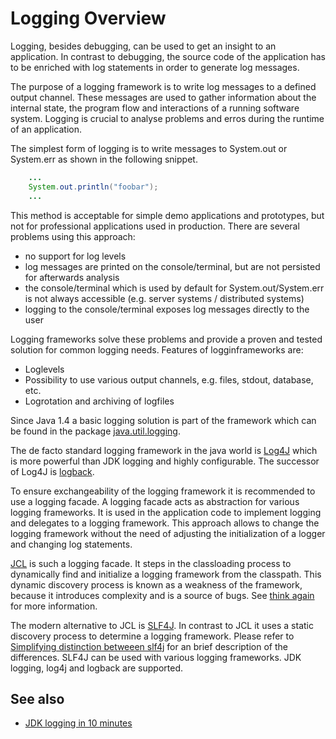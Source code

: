 # Logging Overview
Logging, besides debugging, can be used to get an insight to an application.
In contrast to debugging, the source code of the application has to be enriched with log statements in order to generate log messages.

The purpose of a logging framework is to write log messages to a defined output channel.
These messages are used to gather information about the internal state, the program flow and interactions of a running software system.
Logging is crucial to analyse problems and erros during the runtime of an application.

The simplest form of logging is to write messages to System.out or System.err as shown in the following snippet.
```java
    ...
    System.out.println("foobar");
    ...
```
This method is acceptable for simple demo applications and prototypes, but not for professional applications used in production.
There are several problems using this approach:
- no support for log levels
- log messages are printed on the console/terminal, but are not persisted for afterwards analysis
- the console/terminal which is used by default for System.out/System.err is not always accessible (e.g. server systems / distributed systems)
- logging to the console/terminal exposes log messages directly to the user

Logging frameworks solve these problems and provide a proven and tested solution for common logging needs.
Features of logginframeworks are:
- Loglevels
- Possibility to use various output channels, e.g. files, stdout, database, etc.
- Logrotation and archiving of logfiles

Since Java 1.4 a basic logging solution is part of the framework which can be found in the package
[java.util.logging](https://docs.oracle.com/javase/9/docs/api/java/util/logging/package-summary.html).

The de facto standard logging framework in the java world is [Log4J](https://logging.apache.org/log4j) which is more powerful than JDK logging and highly configurable.
The successor of Log4J is [logback](https://logback.qos.ch/).

To ensure exchangeability of the logging framework it is recommended to use a logging facade.
A logging facade acts as abstraction for various logging frameworks.
It is used in the application code to implement logging and delegates to a logging framework.
This approach allows to change the logging framework without the need of adjusting the initialization of a logger and changing log statements.

[JCL](https://commons.apache.org/proper/commons-logging/) is such a logging facade.
It steps in the classloading process to dynamically find and initialize a logging framework from the classpath.
This dynamic discovery process is known as a weakness of the framework, because it introduces complexity and is a source of bugs.
See [think again](https://articles.qos.ch/thinkAgain.html) for more information.

The modern alternative to JCL is [SLF4J](https://www.slf4j.org).
In contrast to JCL it uses a static discovery process to determine a logging framework.
Please refer to [Simplifying distinction betweeen slf4j](http://jayunit100.blogspot.de/2013/10/simplifying-distinction-between-sl4j.html)
for an brief description of the differences.
SLF4J can be used with various logging frameworks.
JDK logging, log4j and logback are supported.

## See also
- [JDK logging in 10 minutes](./jdk-logging-in-10-minutes)
